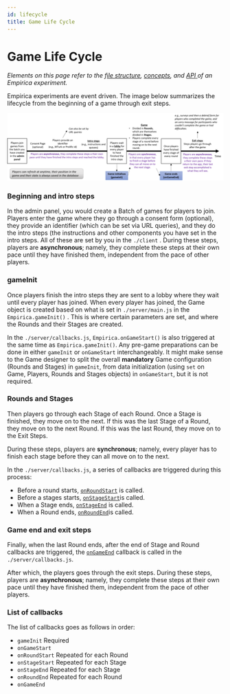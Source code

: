 ```yaml
---
id: lifecycle
title: Game Life Cycle
---
```


# Game Life Cycle

_Elements on this page refer to the f_[_ile structure_](structure.md)_,_ [_concepts_](concepts.md)_, and_ [_API_ ](api.md)_of an Empirica experiment._

Empirica experiments are event driven. The image below summarizes the lifecycle from the beginning of a game through exit steps.

![](../.gitbook/assets/picture3.png)

### Beginning and intro steps

In the admin panel, you would create a Batch of games for players to join. Players enter the game where they go through a consent form \(optional\), they provide an identifier \(which can be set via URL queries\), and they do the intro steps \(the instructions and other components you have set in the intro steps. All of these are set by you in the `./client` . During these steps, players are **asynchronous**; namely, they complete these steps at their own pace until they have finished them, independent from the pace of other players.

### gameInit

Once players finish the intro steps they are sent to a lobby where they wait until every player has joined. When every player has joined, the Game object is created based on what is set in `./server/main.js` in the  `Empirica.gameInit()` . This is where certain parameters are set, and where the Rounds and their Stages are created.

In the `./server/callbacks.js`, `Empirica.onGameStart()` is also triggered at the same time as `Empirica.gameInit()`. Any pre-game preparations can be done in either `gameInit` or `onGameStart` interchangeably. It might make sense to the Game designer to split the overall **mandatory** Game configuration \(Rounds and Stages\) in `gameInit`, from data initialization \(using `set` on Game, Players, Rounds and Stages objects\) in `onGameStart`, but it is not required.

### Rounds and Stages

Then players go through each Stage of each Round. Once a Stage is finished, they move on to the next. If this was the last Stage of a Round, they move on to the next Round. If this was the last Round, they move on to the Exit Steps. 

During these steps, players are **synchronous**; namely, every player has to finish each stage before they can all move on to the next.

In the `./server/callbacks.js`,  a series of callbacks are triggered during this process: 

* Before a round starts, [`onRoundStart`](http://localhost:3000/docs/api#empiricaonroundstartcallback) is called.
* Before a stages starts, [`onStageStart`](http://localhost:3000/docs/api#empiricaonstagestartcallback)is called. 
* When a Stage ends, [`onStageEnd`](http://localhost:3000/docs/api#empiricaonstageendcallback) is called. 
* When a Round ends, [`onRoundEnd`](http://localhost:3000/docs/api#empiricaonroundendcallback)is called.

### Game end and exit steps

Finally, when the last Round ends, after the end of Stage and Round callbacks are triggered, the [`onGameEnd`](http://localhost:3000/docs/api#empiricaongameendcallback) callback is called in the `./server/callbacks.js`.

After which, the players goes through the exit steps. During these steps, players are **asynchronous**; namely, they complete these steps at their own pace until they have finished them, independent from the pace of other players.

### List of callbacks

The list of callbacks goes as follows in order:

* `gameInit` Required
* `onGameStart`
* `onRoundStart` Repeated for each Round
* `onStageStart` Repeated for each Stage
* `onStageEnd` Repeated for each Stage
* `onRoundEnd` Repeated for each Round
* `onGameEnd`

